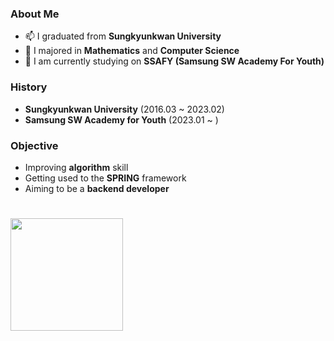 ### About Me
- 📫 I graduated from <b>Sungkyunkwan University</b>
- 🔭 I majored in <b>Mathematics</b> and <b>Computer Science</b>
- 🌱 I am currently studying on <b>SSAFY (Samsung SW Academy For Youth)</b>

### History
- <b>Sungkyunkwan University</b> (2016.03 ~ 2023.02)
- <b>Samsung SW Academy for Youth</b> (2023.01 ~ )

### Objective
- Improving <b>algorithm</b> skill
- Getting used to the <b>SPRING</b> framework
- Aiming to be a <b>backend developer</b>

#
<img height="180em" src="https://github-readme-stats-zeta-flame.vercel.app/api/top-langs/?username=borussen&layout=compact&hide=jupyter%20notebook" />



